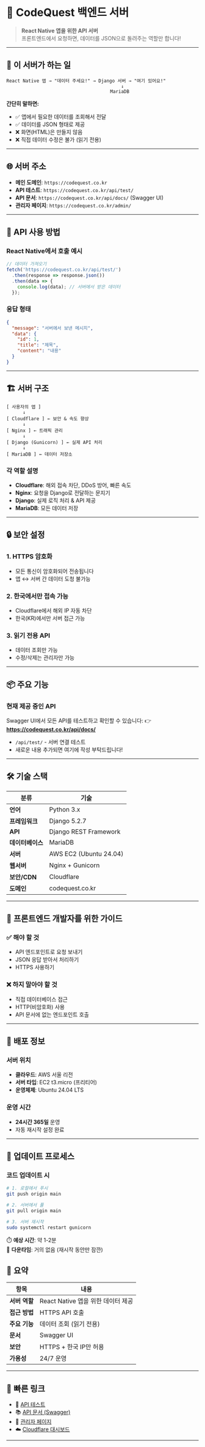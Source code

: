# 📱 CodeQuest 백엔드 서버

> **React Native 앱을 위한 API 서버**  
> 프론트엔드에서 요청하면, 데이터를 JSON으로 돌려주는 역할만 합니다!

---

## 🎯 이 서버가 하는 일

```
React Native 앱 → "데이터 주세요!" → Django 서버 → "여기 있어요!" 
                                          ↓
                                      MariaDB
```

**간단히 말하면:**
- ✅ 앱에서 필요한 데이터를 조회해서 전달
- ✅ 데이터를 JSON 형태로 제공
- ❌ 화면(HTML)은 만들지 않음
- ❌ 직접 데이터 수정은 불가 (읽기 전용)

---

## 🌐 서버 주소

- **메인 도메인**: `https://codequest.co.kr`
- **API 테스트**: `https://codequest.co.kr/api/test/`
- **API 문서**: `https://codequest.co.kr/api/docs/` (Swagger UI)
- **관리자 페이지**: `https://codequest.co.kr/admin/`

---

## 🔌 API 사용 방법

### React Native에서 호출 예시

```javascript
// 데이터 가져오기
fetch('https://codequest.co.kr/api/test/')
  .then(response => response.json())
  .then(data => {
    console.log(data); // 서버에서 받은 데이터
  });
```

### 응답 형태

```json
{
  "message": "서버에서 보낸 메시지",
  "data": {
    "id": 1,
    "title": "제목",
    "content": "내용"
  }
}
```

---

## 🏗️ 서버 구조

```
[ 사용자의 앱 ]
      ↓
[ Cloudflare ] ← 보안 & 속도 향상
      ↓
[ Nginx ] ← 트래픽 관리
      ↓
[ Django (Gunicorn) ] ← 실제 API 처리
      ↓
[ MariaDB ] ← 데이터 저장소
```

### 각 역할 설명
- **Cloudflare**: 해외 접속 차단, DDoS 방어, 빠른 속도
- **Nginx**: 요청을 Django로 전달하는 문지기
- **Django**: 실제 로직 처리 & API 제공
- **MariaDB**: 모든 데이터 저장

---

## 🔒 보안 설정

### 1. HTTPS 암호화
- 모든 통신이 암호화되어 전송됩니다
- 앱 ↔ 서버 간 데이터 도청 불가능

### 2. 한국에서만 접속 가능
- Cloudflare에서 해외 IP 자동 차단
- 한국(KR)에서만 서버 접근 가능

### 3. 읽기 전용 API
- 데이터 조회만 가능
- 수정/삭제는 관리자만 가능

---

## 📦 주요 기능

### 현재 제공 중인 API

Swagger UI에서 모든 API를 테스트하고 확인할 수 있습니다:
👉 **https://codequest.co.kr/api/docs/**

- `/api/test/` - 서버 연결 테스트
- 새로운 내용 추가되면 여기에 작성 부탁드립니다!
---

## 🛠️ 기술 스택

| 분류 | 기술 |
|------|------|
| **언어** | Python 3.x |
| **프레임워크** | Django 5.2.7 |
| **API** | Django REST Framework |
| **데이터베이스** | MariaDB |
| **서버** | AWS EC2 (Ubuntu 24.04) |
| **웹서버** | Nginx + Gunicorn |
| **보안/CDN** | Cloudflare |
| **도메인** | codequest.co.kr |

---

## 📱 프론트엔드 개발자를 위한 가이드

### ✅ 해야 할 것
- API 엔드포인트로 요청 보내기
- JSON 응답 받아서 처리하기
- HTTPS 사용하기

### ❌ 하지 말아야 할 것
- 직접 데이터베이스 접근
- HTTP(비암호화) 사용
- API 문서에 없는 엔드포인트 호출

---

## 🚀 배포 정보

### 서버 위치
- **클라우드**: AWS 서울 리전
- **서버 타입**: EC2 t3.micro (프리티어)
- **운영체제**: Ubuntu 24.04 LTS

### 운영 시간
- **24시간 365일** 운영
- 자동 재시작 설정 완료

---

## 🔄 업데이트 프로세스

### 코드 업데이트 시
```bash
# 1. 로컬에서 푸시
git push origin main

# 2. 서버에서 풀
git pull origin main

# 3. 서버 재시작
sudo systemctl restart gunicorn
```

⏱️ **예상 시간**: 약 1-2분  
🔄 **다운타임**: 거의 없음 (재시작 동안만 잠깐)


## 🎯 요약

| 항목 | 내용 |
|------|------|
| **서버 역할** | React Native 앱을 위한 데이터 제공 |
| **접근 방법** | HTTPS API 호출 |
| **주요 기능** | 데이터 조회 (읽기 전용) |
| **문서** | Swagger UI |
| **보안** | HTTPS + 한국 IP만 허용 |
| **가용성** | 24/7 운영 |

---

## 🔗 빠른 링크

- 📡 [API 테스트](https://codequest.co.kr/api/test/)
- 📚 [API 문서 (Swagger)](https://codequest.co.kr/api/docs/)
- 🔧 [관리자 페이지](https://codequest.co.kr/admin/)
- ☁️ [Cloudflare 대시보드](https://dash.cloudflare.com)

---
